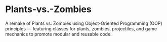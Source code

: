 # Plants-vs.-Zombies
A remake of Plants vs. Zombies using Object-Oriented Programming (OOP) principles — featuring classes for plants, zombies, projectiles, and game mechanics to promote modular and reusable code.
